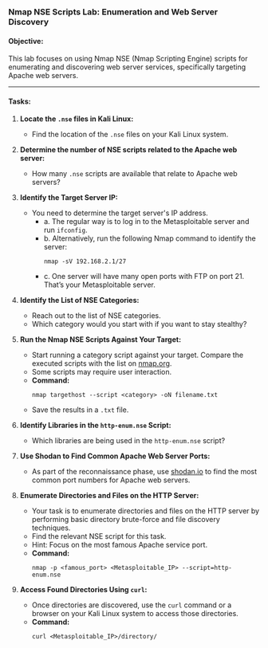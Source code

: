 ### **Nmap NSE Scripts Lab: Enumeration and Web Server Discovery**

#### **Objective:**
This lab focuses on using Nmap NSE (Nmap Scripting Engine) scripts for enumerating and discovering web server services, specifically targeting Apache web servers.

---

#### **Tasks:**

1. **Locate the `.nse` files in Kali Linux:**
   - Find the location of the `.nse` files on your Kali Linux system.

2. **Determine the number of NSE scripts related to the Apache web server:**
   - How many `.nse` scripts are available that relate to Apache web servers?

3. **Identify the Target Server IP:**
   - You need to determine the target server's IP address.
     - a. The regular way is to log in to the Metasploitable server and run `ifconfig`.
     - b. Alternatively, run the following Nmap command to identify the server:
       ```
       nmap -sV 192.168.2.1/27
       ```
     - c. One server will have many open ports with FTP on port 21. That’s your Metasploitable server.

4. **Identify the List of NSE Categories:**
   - Reach out to the list of NSE categories.  
   - Which category would you start with if you want to stay stealthy?

5. **Run the Nmap NSE Scripts Against Your Target:**
   - Start running a category script against your target. Compare the executed scripts with the list on [nmap.org](https://nmap.org).  
   - Some scripts may require user interaction.  
   - **Command:**
     ```
     nmap targethost --script <category> -oN filename.txt
     ```
   - Save the results in a `.txt` file.

6. **Identify Libraries in the `http-enum.nse` Script:**
   - Which libraries are being used in the `http-enum.nse` script?

7. **Use Shodan to Find Common Apache Web Server Ports:**
   - As part of the reconnaissance phase, use [shodan.io](https://shodan.io) to find the most common port numbers for Apache web servers.

8. **Enumerate Directories and Files on the HTTP Server:**
   - Your task is to enumerate directories and files on the HTTP server by performing basic directory brute-force and file discovery techniques.
   - Find the relevant NSE script for this task. 
   - Hint: Focus on the most famous Apache service port.  
   - **Command:**
     ```
     nmap -p <famous_port> <Metasploitable_IP> --script=http-enum.nse
     ```

9. **Access Found Directories Using `curl`:**
   - Once directories are discovered, use the `curl` command or a browser on your Kali Linux system to access those directories.
   - **Command:**
     ```
     curl <Metasploitable_IP>/directory/
     ```
